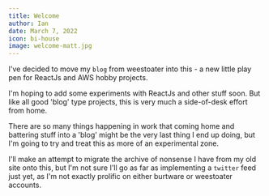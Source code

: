 ```yaml
---
title: Welcome
author: Ian
date: March 7, 2022
icon: bi-house
image: welcome-matt.jpg
---
```


I've decided to move my `blog` from weestoater into this - a new little play pen for ReactJs and AWS hobby projects.

I'm hoping to add some experiments with ReactJs and other stuff soon. But like all good 'blog' type projects, this is very much a side-of-desk effort from home.

There are so many things happening in work that coming home and battering stuff into a 'blog' might be the very last thing I end up doing, but I'm going to try and treat this as more of an experimental zone.

I'll make an attempt to migrate the archive of nonsense I have from my old site onto this, but I'm not sure I'll go as far as implementing a `twitter` feed just yet, as I'm not exactly prolific on either burtware or weestoater accounts.

